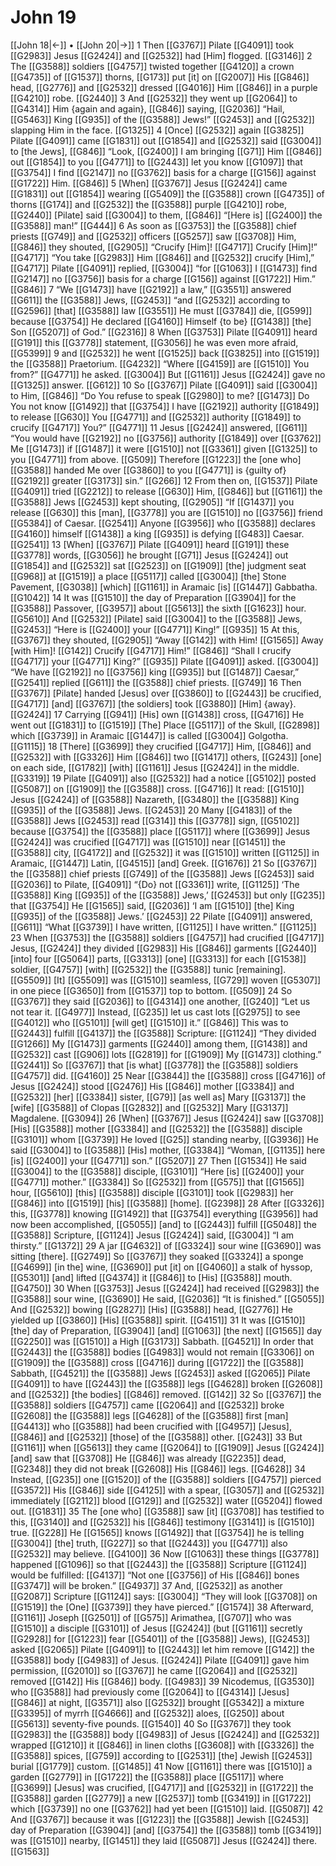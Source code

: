 # John 19
[[John 18|←]] • [[John 20|→]]
1 Then [[G3767]] Pilate [[G4091]] took [[G2983]] Jesus [[G2424]] and [[G2532]] had [Him] flogged. [[G3146]] 
2 The [[G3588]] soldiers [[G4757]] twisted together [[G4120]] a crown [[G4735]] of [[G1537]] thorns, [[G173]] put [it] on [[G2007]] His [[G846]] head, [[G2776]] and [[G2532]] dressed [[G4016]] Him [[G846]] in a purple [[G4210]] robe. [[G2440]] 
3 And [[G2532]] they went up [[G2064]] to [[G4314]] Him {again and again}, [[G846]] saying, [[G2036]] “Hail, [[G5463]] King [[G935]] of the [[G3588]] Jews!” [[G2453]] and [[G2532]] slapping Him in the face. [[G1325]] 
4 [Once] [[G2532]] again [[G3825]] Pilate [[G4091]] came [[G1831]] out [[G1854]] and [[G2532]] said [[G3004]] to [the Jews], [[G846]] “Look, [[G2400]] I am bringing [[G71]] Him [[G846]] out [[G1854]] to you [[G4771]] to [[G2443]] let you know [[G1097]] that [[G3754]] I find [[G2147]] no [[G3762]] basis for a charge [[G156]] against [[G1722]] Him. [[G846]] 
5 [When] [[G3767]] Jesus [[G2424]] came [[G1831]] out [[G1854]] wearing [[G5409]] the [[G3588]] crown [[G4735]] of thorns [[G174]] and [[G2532]] the [[G3588]] purple [[G4210]] robe, [[G2440]] [Pilate] said [[G3004]] to them, [[G846]] “[Here is] [[G2400]] the [[G3588]] man!” [[G444]] 
6 As soon as [[G3753]] the [[G3588]] chief priests [[G749]] and [[G2532]] officers [[G5257]] saw [[G3708]] Him, [[G846]] they shouted, [[G2905]] “Crucify [Him]! [[G4717]] Crucify [Him]!” [[G4717]] “You take [[G2983]] Him [[G846]] and [[G2532]] crucify [Him],” [[G4717]] Pilate [[G4091]] replied, [[G3004]] “for [[G1063]] I [[G1473]] find [[G2147]] no [[G3756]] basis for a charge [[G156]] against [[G1722]] Him.” [[G846]] 
7 “We [[G1473]] have [[G2192]] a law,” [[G3551]] answered [[G611]] the [[G3588]] Jews, [[G2453]] “and [[G2532]] according to [[G2596]] [that] [[G3588]] law [[G3551]] He must [[G3784]] die, [[G599]] because [[G3754]] He declared [[G4160]] Himself {to be} [[G1438]] [the] Son [[G5207]] of God.” [[G2316]] 
8 When [[G3753]] Pilate [[G4091]] heard [[G191]] this [[G3778]] statement, [[G3056]] he was even more afraid, [[G5399]] 
9 and [[G2532]] he went [[G1525]] back [[G3825]] into [[G1519]] the [[G3588]] Praetorium. [[G4232]] “Where [[G4159]] are [[G1510]] You from?” [[G4771]] he asked. [[G3004]] But [[G1161]] Jesus [[G2424]] gave no [[G1325]] answer. [[G612]] 
10 So [[G3767]] Pilate [[G4091]] said [[G3004]] to Him, [[G846]] “Do You refuse to speak [[G2980]] to me? [[G1473]] Do You not know [[G1492]] that [[G3754]] I have [[G2192]] authority [[G1849]] to release [[G630]] You [[G4771]] and [[G2532]] authority [[G1849]] to crucify [[G4717]] You?” [[G4771]] 
11 Jesus [[G2424]] answered, [[G611]] “You would have [[G2192]] no [[G3756]] authority [[G1849]] over [[G3762]] Me [[G1473]] if [[G1487]] it were [[G1510]] not [[G3361]] given [[G1325]] to you [[G4771]] from above. [[G509]] Therefore [[G1223]] the [one who] [[G3588]] handed Me over [[G3860]] to you [[G4771]] is {guilty of} [[G2192]] greater [[G3173]] sin.” [[G266]] 
12 From then on, [[G1537]] Pilate [[G4091]] tried [[G2212]] to release [[G630]] Him, [[G846]] but [[G1161]] the [[G3588]] Jews [[G2453]] kept shouting, [[G2905]] “If [[G1437]] you release [[G630]] this [man], [[G3778]] you are [[G1510]] no [[G3756]] friend [[G5384]] of Caesar. [[G2541]] Anyone [[G3956]] who [[G3588]] declares [[G4160]] himself [[G1438]] a king [[G935]] is defying [[G483]] Caesar. [[G2541]] 
13 [When] [[G3767]] Pilate [[G4091]] heard [[G191]] these [[G3778]] words, [[G3056]] he brought [[G71]] Jesus [[G2424]] out [[G1854]] and [[G2532]] sat [[G2523]] on [[G1909]] [the] judgment seat [[G968]] at [[G1519]] a place [[G5117]] called [[G3004]] [the] Stone Pavement, [[G3038]] [which] [[G1161]] in Aramaic [is] [[G1447]] Gabbatha. [[G1042]] 
14 It was [[G1510]] the day of Preparation [[G3904]] for the [[G3588]] Passover, [[G3957]] about [[G5613]] the sixth [[G1623]] hour. [[G5610]] And [[G2532]] [Pilate] said [[G3004]] to the [[G3588]] Jews, [[G2453]] “Here is [[G2400]] your [[G4771]] King!” [[G935]] 
15 At this, [[G3767]] they shouted, [[G2905]] “Away [[G142]] with Him! [[G1565]] Away [with Him]! [[G142]] Crucify [[G4717]] Him!” [[G846]] “Shall I crucify [[G4717]] your [[G4771]] King?” [[G935]] Pilate [[G4091]] asked. [[G3004]] “We have [[G2192]] no [[G3756]] king [[G935]] but [[G1487]] Caesar,” [[G2541]] replied [[G611]] the [[G3588]] chief priests. [[G749]] 
16 Then [[G3767]] [Pilate] handed [Jesus] over [[G3860]] to [[G2443]] be crucified, [[G4717]] [and] [[G3767]] [the soldiers] took [[G3880]] [Him] {away}. [[G2424]] 
17 Carrying [[G941]] [His] own [[G1438]] cross, [[G4716]] He went out [[G1831]] to [[G1519]] [The] Place [[G5117]] of the Skull, [[G2898]] which [[G3739]] in Aramaic [[G1447]] is called [[G3004]] Golgotha. [[G1115]] 
18 [There] [[G3699]] they crucified [[G4717]] Him, [[G846]] and [[G2532]] with [[G3326]] Him [[G846]] two [[G1417]] others, [[G243]] [one] on each side, [[G1782]] [with] [[G1161]] Jesus [[G2424]] in the middle. [[G3319]] 
19 Pilate [[G4091]] also [[G2532]] had a notice [[G5102]] posted [[G5087]] on [[G1909]] the [[G3588]] cross. [[G4716]] It read: [[G1510]] Jesus [[G2424]] of [[G3588]] Nazareth, [[G3480]] the [[G3588]] King [[G935]] of the [[G3588]] Jews. [[G2453]] 
20 Many [[G4183]] of the [[G3588]] Jews [[G2453]] read [[G314]] this [[G3778]] sign, [[G5102]] because [[G3754]] the [[G3588]] place [[G5117]] where [[G3699]] Jesus [[G2424]] was crucified [[G4717]] was [[G1510]] near [[G1451]] the [[G3588]] city, [[G4172]] and [[G2532]] it was [[G1510]] written [[G1125]] in Aramaic, [[G1447]] Latin, [[G4515]] [and] Greek. [[G1676]] 
21 So [[G3767]] the [[G3588]] chief priests [[G749]] of the [[G3588]] Jews [[G2453]] said [[G2036]] to Pilate, [[G4091]] “{Do} not [[G3361]] write, [[G1125]] ‘The [[G3588]] King [[G935]] of the [[G3588]] Jews,’ [[G2453]] but only [[G235]] that [[G3754]] He [[G1565]] said, [[G2036]] ‘I am [[G1510]] [the] King [[G935]] of the [[G3588]] Jews.’ [[G2453]] 
22 Pilate [[G4091]] answered, [[G611]] “What [[G3739]] I have written, [[G1125]] I have written.” [[G1125]] 
23 When [[G3753]] the [[G3588]] soldiers [[G4757]] had crucified [[G4717]] Jesus, [[G2424]] they divided [[G2983]] His [[G846]] garments [[G2440]] [into] four [[G5064]] parts, [[G3313]] [one] [[G3313]] for each [[G1538]] soldier, [[G4757]] [with] [[G2532]] the [[G3588]] tunic [remaining]. [[G5509]] [It] [[G5509]] was [[G1510]] seamless, [[G729]] woven [[G5307]] in one piece [[G3650]] from [[G1537]] top to bottom. [[G509]] 
24 So [[G3767]] they said [[G2036]] to [[G4314]] one another, [[G240]] “Let us not tear it. [[G4977]] Instead, [[G235]] let us cast lots [[G2975]] to see [[G4012]] who [[G5101]] [will get] [[G1510]] it.” [[G846]] This was to [[G2443]] fulfill [[G4137]] the [[G3588]] Scripture: [[G1124]] “They divided [[G1266]] My [[G1473]] garments [[G2440]] among them, [[G1438]] and [[G2532]] cast [[G906]] lots [[G2819]] for [[G1909]] My [[G1473]] clothing.” [[G2441]] So [[G3767]] that [is what] [[G3778]] the [[G3588]] soldiers [[G4757]] did. [[G4160]] 
25 Near [[G3844]] the [[G3588]] cross [[G4716]] of Jesus [[G2424]] stood [[G2476]] His [[G846]] mother [[G3384]] and [[G2532]] [her] [[G3384]] sister, [[G79]] [as well as] Mary [[G3137]] the [wife] [[G3588]] of Clopas [[G2832]] and [[G2532]] Mary [[G3137]] Magdalene. [[G3094]] 
26 [When] [[G3767]] Jesus [[G2424]] saw [[G3708]] [His] [[G3588]] mother [[G3384]] and [[G2532]] the [[G3588]] disciple [[G3101]] whom [[G3739]] He loved [[G25]] standing nearby, [[G3936]] He said [[G3004]] to [[G3588]] [His] mother, [[G3384]] “Woman, [[G1135]] here [is] [[G2400]] your [[G4771]] son.” [[G5207]] 
27 Then [[G1534]] He said [[G3004]] to the [[G3588]] disciple, [[G3101]] “Here [is] [[G2400]] your [[G4771]] mother.” [[G3384]] So [[G2532]] from [[G575]] that [[G1565]] hour, [[G5610]] [this] [[G3588]] disciple [[G3101]] took [[G2983]] her [[G846]] into [[G1519]] [his] [[G3588]] [home]. [[G2398]] 
28 After [[G3326]] this, [[G3778]] knowing [[G1492]] that [[G3754]] everything [[G3956]] had now been accomplished, [[G5055]] [and] to [[G2443]] fulfill [[G5048]] the [[G3588]] Scripture, [[G1124]] Jesus [[G2424]] said, [[G3004]] “I am thirsty.” [[G1372]] 
29 A jar [[G4632]] of [[G3324]] sour wine [[G3690]] was sitting [there]. [[G2749]] So [[G3767]] they soaked [[G3324]] a sponge [[G4699]] [in the] wine, [[G3690]] put [it] on [[G4060]] a stalk of hyssop, [[G5301]] [and] lifted [[G4374]] it [[G846]] to [His] [[G3588]] mouth. [[G4750]] 
30 When [[G3753]] Jesus [[G2424]] had received [[G2983]] the [[G3588]] sour wine, [[G3690]] He said, [[G2036]] “It is finished.” [[G5055]] And [[G2532]] bowing [[G2827]] [His] [[G3588]] head, [[G2776]] He yielded up [[G3860]] [His] [[G3588]] spirit. [[G4151]] 
31 It was [[G1510]] [the] day of Preparation, [[G3904]] [and] [[G1063]] [the next] [[G1565]] day [[G2250]] was [[G1510]] a High [[G3173]] Sabbath. [[G4521]] In order that [[G2443]] the [[G3588]] bodies [[G4983]] would not remain [[G3306]] on [[G1909]] the [[G3588]] cross [[G4716]] during [[G1722]] the [[G3588]] Sabbath, [[G4521]] the [[G3588]] Jews [[G2453]] asked [[G2065]] Pilate [[G4091]] to have [[G2443]] the [[G3588]] legs [[G4628]] broken [[G2608]] and [[G2532]] [the bodies] [[G846]] removed. [[G142]] 
32 So [[G3767]] the [[G3588]] soldiers [[G4757]] came [[G2064]] and [[G2532]] broke [[G2608]] the [[G3588]] legs [[G4628]] of the [[G3588]] first [man] [[G4413]] who [[G3588]] had been crucified with [[G4957]] [Jesus], [[G846]] and [[G2532]] [those] of the [[G3588]] other. [[G243]] 
33 But [[G1161]] when [[G5613]] they came [[G2064]] to [[G1909]] Jesus [[G2424]] [and] saw that [[G3708]] He [[G846]] was already [[G2235]] dead, [[G2348]] they did not break [[G2608]] His [[G846]] legs. [[G4628]] 
34 Instead, [[G235]] one [[G1520]] of the [[G3588]] soldiers [[G4757]] pierced [[G3572]] His [[G846]] side [[G4125]] with a spear, [[G3057]] and [[G2532]] immediately [[G2112]] blood [[G129]] and [[G2532]] water [[G5204]] flowed out. [[G1831]] 
35 The [one who] [[G3588]] saw [it] [[G3708]] has testified to this, [[G3140]] and [[G2532]] his [[G846]] testimony [[G3141]] is [[G1510]] true. [[G228]] He [[G1565]] knows [[G1492]] that [[G3754]] he is telling [[G3004]] [the] truth, [[G227]] so that [[G2443]] you [[G4771]] also [[G2532]] may believe. [[G4100]] 
36 Now [[G1063]] these things [[G3778]] happened [[G1096]] so that [[G2443]] the [[G3588]] Scripture [[G1124]] would be fulfilled: [[G4137]] “Not one [[G3756]] of His [[G846]] bones [[G3747]] will be broken.” [[G4937]] 
37 And, [[G2532]] as another [[G2087]] Scripture [[G1124]] says: [[G3004]] “They will look [[G3708]] on [[G1519]] the [One] [[G3739]] they have pierced.” [[G1574]] 
38 Afterward, [[G1161]] Joseph [[G2501]] of [[G575]] Arimathea, [[G707]] who was [[G1510]] a disciple [[G3101]] of Jesus [[G2424]] (but [[G1161]] secretly [[G2928]] for [[G1223]] fear [[G5401]] of the [[G3588]] Jews), [[G2453]] asked [[G2065]] Pilate [[G4091]] to [[G2443]] let him remove [[G142]] the [[G3588]] body [[G4983]] of Jesus. [[G2424]] Pilate [[G4091]] gave him permission, [[G2010]] so [[G3767]] he came [[G2064]] and [[G2532]] removed [[G142]] His [[G846]] body. [[G4983]] 
39 Nicodemus, [[G3530]] who [[G3588]] had previously come [[G2064]] to [[G4314]] [Jesus] [[G846]] at night, [[G3571]] also [[G2532]] brought [[G5342]] a mixture [[G3395]] of myrrh [[G4666]] and [[G2532]] aloes, [[G250]] about [[G5613]] seventy-five pounds. [[G1540]] 
40 So [[G3767]] they took [[G2983]] the [[G3588]] body [[G4983]] of Jesus [[G2424]] and [[G2532]] wrapped [[G1210]] it [[G846]] in linen cloths [[G3608]] with [[G3326]] the [[G3588]] spices, [[G759]] according to [[G2531]] [the] Jewish [[G2453]] burial [[G1779]] custom. [[G1485]] 
41 Now [[G1161]] there was [[G1510]] a garden [[G2779]] in [[G1722]] the [[G3588]] place [[G5117]] where [[G3699]] [Jesus] was crucified, [[G4717]] and [[G2532]] in [[G1722]] the [[G3588]] garden [[G2779]] a new [[G2537]] tomb [[G3419]] in [[G1722]] which [[G3739]] no one [[G3762]] had yet been [[G1510]] laid. [[G5087]] 
42 And [[G3767]] because it was [[G1223]] the [[G3588]] Jewish [[G2453]] day of Preparation [[G3904]] [and] [[G3754]] the [[G3588]] tomb [[G3419]] was [[G1510]] nearby, [[G1451]] they laid [[G5087]] Jesus [[G2424]] there. [[G1563]] 
